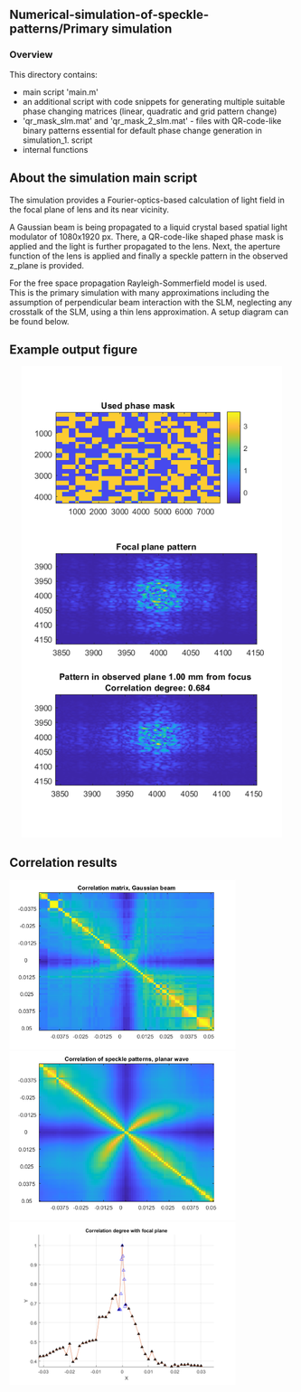 ## Numerical-simulation-of-speckle-patterns/Primary simulation
### Overview
This directory contains:  
- main script 'main.m'
- an additional script with code snippets for generating multiple suitable phase changing matrices (linear, quadratic and grid pattern change)   
- 'qr_mask_slm.mat' and 'qr_mask_2_slm.mat' - files with QR-code-like binary patterns essential for default phase change generation in simulation_1. script    
- internal functions  

## About the simulation main script  
The simulation provides a Fourier-optics-based calculation of light field in the focal plane of lens and its near vicinity.  
  
A Gaussian beam is being propagated to a liquid crystal based spatial light modulator of 1080x1920 px. There, a QR-code-like shaped phase mask is applied and the light is further propagated to the lens. Next, the aperture function of the lens is applied and finally a speckle pattern in the observed z_plane is provided.  
  
For the free space propagation Rayleigh-Sommerfield model is used.  
This is the primary simulation with many approximations including the assumption of perpendicular beam interaction with the SLM, neglecting any crosstalk of the SLM, using a thin lens approximation. A setup diagram can be found below.  

## Example output figure  
<p align="center">
   <img width="460" src="./img/example_figure.png">
</p>
  
## Correlation results  

<p float="left">
  <img width="400" src="./img/correlation_matrix.png" width="100" />
  <img width="400" src="./img/correlation_matrix_planar_wave.png" width="100" />
  <img width="400" src="./img/correlation_degree_plot.png" width="100" />
</p>
